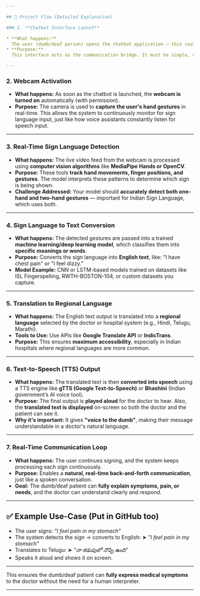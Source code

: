 ```yaml
---

## 🔄 Project Flow (Detailed Explanation)

### 1. **Chatbot Interface Launch**

* **What happens:**
  The user (dumb/deaf person) opens the chatbot application — this could be a **web-based app or desktop/mobile app**.
* **Purpose:**
  This interface acts as the communication bridge. It must be simple, clean, and easy to use so users can focus on signing their input instead of navigating a complex UI.

---
```


### 2. **Webcam Activation**

* **What happens:**
  As soon as the chatbot is launched, the **webcam is turned on** automatically (with permission).
* **Purpose:**
  The camera is used to **capture the user's hand gestures** in real-time. This allows the system to continuously monitor for sign language input, just like how voice assistants constantly listen for speech input.

---

### 3. **Real-Time Sign Language Detection**

* **What happens:**
  The live video feed from the webcam is processed using **computer vision algorithms** like **MediaPipe Hands or OpenCV**.
* **Purpose:**
  These tools **track hand movements, finger positions, and gestures**. The model interprets these patterns to determine which sign is being shown.
* **Challenge Addressed:**
  Your model should **accurately detect both one-hand and two-hand gestures** — important for Indian Sign Language, which uses both.

---

### 4. **Sign Language to Text Conversion**

* **What happens:**
  The detected gestures are passed into a trained **machine learning/deep learning model**, which classifies them into **specific meanings or words**.
* **Purpose:**
  Converts the sign language into **English text**, like:
  "I have chest pain" or "I feel dizzy."
* **Model Example:**
  CNN or LSTM-based models trained on datasets like ISL Fingerspelling, RWTH-BOSTON-104, or custom datasets you capture.

---

### 5. **Translation to Regional Language**

* **What happens:**
  The English text output is translated into a **regional language** selected by the doctor or hospital system (e.g., Hindi, Telugu, Marathi).
* **Tools to Use:**
  Use APIs like **Google Translate API** or **IndicTrans**.
* **Purpose:**
  This ensures **maximum accessibility**, especially in Indian hospitals where regional languages are more common.

---

### 6. **Text-to-Speech (TTS) Output**

* **What happens:**
  The translated text is then **converted into speech** using a TTS engine like **gTTS (Google Text-to-Speech)** or **Bhashini** (Indian government’s AI voice tool).
* **Purpose:**
  The final output is **played aloud** for the doctor to hear.
  Also, the **translated text is displayed** on-screen so both the doctor and the patient can see it.
* **Why it's important:**
  It gives **"voice to the dumb"**, making their message understandable in a doctor's natural language.

---

### 7. **Real-Time Communication Loop**

* **What happens:**
  The user continues signing, and the system keeps processing each sign continuously.
* **Purpose:**
  Enables a **natural, real-time back-and-forth communication**, just like a spoken conversation.
* **Goal:**
  The dumb/deaf patient can **fully explain symptoms, pain, or needs**, and the doctor can understand clearly and respond.

---

## ✅ Example Use-Case (Put in GitHub too)

* The user signs: *"I feel pain in my stomach"*
* The system detects the sign → converts to English:
  ➤ *"I feel pain in my stomach"*
* Translates to Telugu:
  ➤ *"నా కడుపులో నొప్పి ఉంది"*
* Speaks it aloud and shows it on screen.

---

This ensures the dumb/deaf patient can **fully express medical symptoms** to the doctor without the need for a human interpreter.

---
